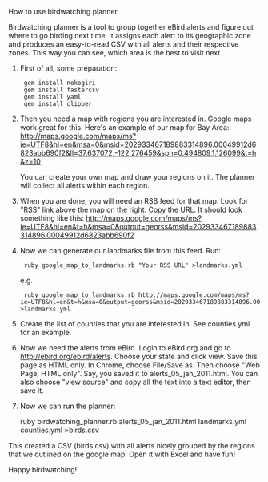 How to use birdwatching planner.

Birdwatching planner is a tool to group together eBird alerts and
figure out where to go birding next time. It assigns each alert to its
geographic zone and produces an easy-to-read CSV with all alerts and
their respective zones. This way you can see, which area is the best
to visit next.

 1. First of all, some preparation:
 
         gem install nokogiri
         gem install fastercsv
         gem install yaml
         gem install clipper
    
 1. Then you need a map with regions you are interested in. Google maps work
great for this. Here's an example of our map for Bay Area:
http://maps.google.com/maps/ms?ie=UTF8&hl=en&msa=0&msid=202933467189883314896.00049912d6823abb690f2&ll=37.637072,-122.276459&spn=0.494809,1.126099&t=h&z=10

    You can create your own map and draw your regions on it. The planner will collect all alerts within each region.

 1. When you are done, you will need an RSS feed for that map. Look for "RSS" link above the map on the right. Copy the URL. It should look something like this:
http://maps.google.com/maps/ms?ie=UTF8&hl=en&t=h&msa=0&output=georss&msid=202933467189883314896.00049912d6823abb690f2
 
 1. Now we can generate our landmarks file from this feed. Run:
    
    
         ruby google_map_to_landmarks.rb "Your RSS URL" >landmarks.yml
     
    e.g.
     
         ruby google_map_to_landmarks.rb http://maps.google.com/maps/ms?ie=UTF8&hl=en&t=h&msa=0&output=georss&msid=202933467189883314896.00049912d6823abb690f2 >landmarks.yml
     
 1. Create the list of counties that you are interested in. See counties.yml for an example.
 
 1. Now we need the alerts from eBird. Login to eBird.org and go to
    http://ebird.org/ebird/alerts. Choose your state and click view.
    Save this page as HTML only. In Chrome, choose File/Save as. Then
    choose "Web Page, HTML only". Say, you saved it to
    alerts_05_jan_2011.html. You can also choose "view source" and
    copy all the text into a text editor, then save it.
    
 1. Now we can run the planner:
    
    ruby birdwatching_planner.rb alerts_05_jan_2011.html landmarks.yml counties.yml >birds.csv
    
 This created a CSV (birds.csv) with all alerts nicely grouped by the
 regions that we outlined on the google map. Open it with Excel and have fun! 
 
 Happy birdwatching!
 
  



